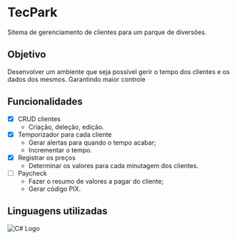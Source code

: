 # TecPark
Sitema de gerenciamento de clientes para um parque de diversões.
## Objetivo
Desenvolver um ambiente que seja possível gerir o tempo dos clientes e os dados dos mesmos. Garantindo maior controle 

## Funcionalidades
- [x] CRUD clientes
  - Criação, deleção, edição.
- [x] Temporizador para cada cliente
  - Gerar alertas para quando o tempo acabar;
  - Incrementar o tempo.
- [x] Registrar os preços
  - Determinar os valores para cada minutagem dos clientes.
- [ ] Paycheck
  - Fazer o resumo de valores a pagar do cliente;
  - Gerar código PIX.

    


## Linguagens utilizadas
![C# Logo](https://seeklogo.com/images/C/c-sharp-c-logo-02F17714BA-seeklogo.com.png)
